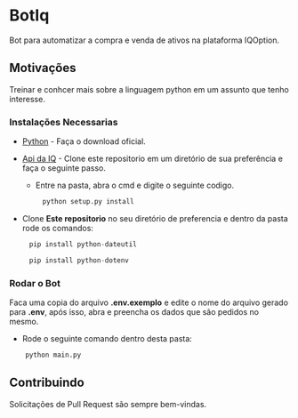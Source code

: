 # BotIq
Bot para automatizar a compra e venda de ativos na plataforma IQOption.

## Motivações

Treinar e conhcer mais sobre a linguagem python em um assunto que tenho interesse.

### Instalações Necessarias

- [Python](https://www.python.org/downloads) - Faça o download oficial.
- [Api da IQ](https://github.com/Lu-Yi-Hsun/iqoptionapi) - Clone este repositorio em um diretório de sua preferência e faça o seguinte passo.
    
     - Entre na pasta, abra o cmd e digite o seguinte codigo.

     ```python
          python setup.py install
     ```
- Clone **Este repositorio** no seu diretório de preferencia e dentro da pasta rode os comandos:

```python
     pip install python-dateutil

     pip install python-dotenv
```

### Rodar o Bot

Faca uma copia do arquivo **.env.exemplo** e edite o nome do arquivo gerado para **.env**, após isso, abra e preencha os dados que são pedidos no mesmo.

- Rode o seguinte comando dentro desta pasta:
 
```python 
    python main.py
```

## Contribuindo

Solicitações de Pull Request são sempre bem-vindas.




